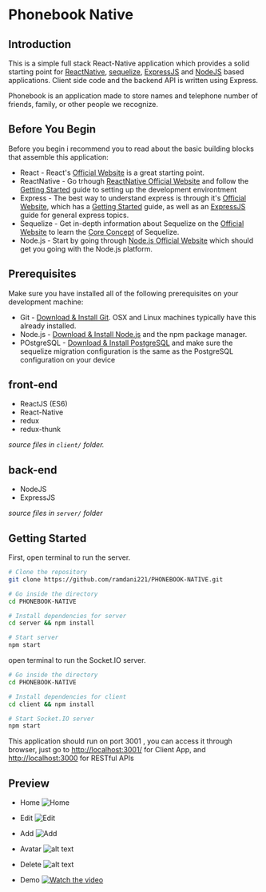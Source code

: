 # Phonebook Native

## Introduction

This is a simple full stack React-Native application which provides a solid starting point for [ReactNative](https://reactnative.dev/), [sequelize](https://sequelize.org/), [ExpressJS](https://expressjs.com/) and [NodeJS](https://nodejs.org/en/) based applications. Client side code and the backend API is written using Express.

Phonebook is an application made to store names and telephone number of friends, family, or other people we recognize.

## Before You Begin

Before you begin i recommend you to read about the basic building blocks that assemble this application:
* React - React's [Official Website](https://reactjs.org/) is a great starting point.
* ReactNative - Go trhough [ReactNative Official Website](https://reactnative.dev/) and follow the [Getting Started](https://reactnative.dev/docs/environment-setup) guide to setting up the development environtment
* Express - The best way to understand express is through it's [Official Website](https://expressjs.com/), which has a [Getting Started](https://expressjs.com/en/starter/installing.html) guide, as well as an [ExpressJS](https://expressjs.com/en/guide/routing.html) guide for general express topics.
* Sequelize - Get in-depth information about Sequelize on the [Official Website](https://sequelize.org/) to learn the [Core Concept](https://sequelize.org/docs/v6/category/core-concepts/) of Sequelize.
* Node.js - Start by going through [Node.js Official Website](https://nodejs.org/en/) which should get you going with the Node.js platform.

## Prerequisites

Make sure you have installed all of the following prerequisites on your development machine:
* Git - [Download & Install Git](https://git-scm.com/downloads). OSX and Linux machines typically have this already installed.
* Node.js - [Download & Install Node.js](https://nodejs.org/en/download/) and the npm package manager.
* POstgreSQL - [Download & Install PostgreSQL](https://www.postgresql.org/download/) and make sure the sequelize migration configuration is the same as the PostgreSQL configuration on your device

## front-end

 - ReactJS (ES6)
 - React-Native
 - redux
 - redux-thunk

*source files in `client/` folder.*
## back-end

 - NodeJS
 - ExpressJS

*source files in `server/` folder*

## Getting Started

First, open terminal to run the server.

```bash
# Clone the repository
git clone https://github.com/ramdani221/PHONEBOOK-NATIVE.git

# Go inside the directory
cd PHONEBOOK-NATIVE

# Install dependencies for server
cd server && npm install

# Start server
npm start
```

open terminal to run the Socket.IO server.

```bash
# Go inside the directory
cd PHONEBOOK-NATIVE

# Install dependencies for client
cd client && npm install

# Start Socket.IO server
npm start
```

This application should run on port 3001 , you can access it through browser, just go to [http://localhost:3001/](http://localhost:3001/) for Client App, and
[http://localhost:3000](http://localhost:3000) for RESTful APIs


## Preview

* Home
![Home](https://github.com/ramdani221/PHONEBOOK-NATIVE/blob/main/screenshoots/photo1701620439(1).jpeg?raw=true)

* Edit
![Edit](https://github.com/ramdani221/PHONEBOOK-NATIVE/blob/main/screenshoots/photo1701620439(3).jpeg?raw=true)

* Add
![Add](https://github.com/ramdani221/PHONEBOOK-NATIVE/blob/main/screenshoots/photo1701620439(4).jpeg?raw=true)

* Avatar
![alt text](https://github.com/ramdani221/PHONEBOOK-NATIVE/blob/main/screenshoots/photo1701620439.jpeg?raw=true)

* Delete
![alt text](https://github.com/ramdani221/PHONEBOOK-NATIVE/blob/main/screenshoots/photo1701623318.jpeg?raw=true)

* Demo
[![Watch the video](https://github.com/ramdani221/PHONEBOOK-NATIVE/blob/main/screenshoots/Demo.png?raw=true)](https://youtu.be/pnRjPlFxgOs)
